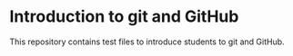 # Introduction to git and GitHub
This repository contains test files to introduce students to git and GitHub.
